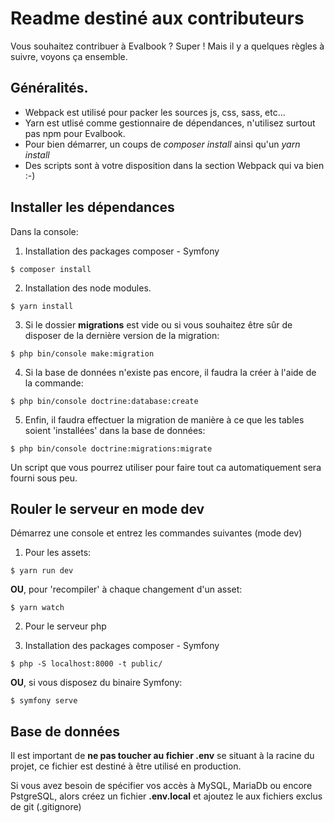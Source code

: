 # Readme destiné aux contributeurs

Vous souhaitez contribuer à Evalbook ? Super ! Mais il y a quelques règles à suivre, voyons ça ensemble.

## Généralités.
* Webpack est utilisé pour packer les sources js, css, sass, etc...
* Yarn est utlisé comme gestionnaire de dépendances, n'utilisez surtout pas npm pour Evalbook.
* Pour bien démarrer, un coups de *composer install* ainsi qu'un *yarn install*
* Des scripts sont à votre disposition dans la section Webpack qui va bien :-)

## Installer les dépendances

Dans la console:

1. Installation des packages composer - Symfony
```shell
$ composer install
```

2. Installation des node modules.
```shell
$ yarn install
```

3. Si le dossier **migrations** est vide ou si vous souhaitez être sûr de disposer de la dernière version de la migration:
```shell
$ php bin/console make:migration
```

4. Si la base de données n'existe pas encore, il faudra la créer à l'aide de la commande:
```shell
$ php bin/console doctrine:database:create
```

5. Enfin, il faudra effectuer la migration de manière à ce que les tables soient 'installées' dans la base de données:
```shell
$ php bin/console doctrine:migrations:migrate
```

Un script que vous pourrez utiliser pour faire tout ca automatiquement sera fourni sous peu.

## Rouler le serveur en mode dev

Démarrez une console et entrez les commandes suivantes (mode dev)

1. Pour les assets:

```shell
$ yarn run dev
```

**OU**, pour 'recompiler' à chaque changement d'un asset:

```shell
$ yarn watch
```

2. Pour le serveur php

2. Installation des packages composer - Symfony
```shell
$ php -S localhost:8000 -t public/
```

**OU**, si vous disposez du binaire Symfony:

```shell
$ symfony serve
```


## Base de données
Il est important de **ne pas toucher au fichier .env** se situant à la racine du projet, ce fichier est destiné à être utilisé en production. 

Si vous avez besoin de spécifier vos accès à MySQL, MariaDb ou encore PstgreSQL, alors créez un fichier **.env.local** et ajoutez le aux fichiers exclus de git (.gitignore)
